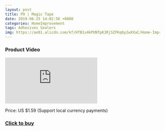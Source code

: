 ```yaml
---
layout: post
title: P9 | Magic Tape
date: 2019-06-25 14:02:56 +0800
categories: HomeImprovement
tags: Adhesives Sealers
img: https://ae01.alicdn.com/kf/HTB1s4kPUNTpK1RjSZFKq6y2wXXaC/Home-Improvement-Double-Sided-Tape-Nano-Transparent-No-Trace-Acrylic-Magic-Tape-Reuse-Waterproof-3m-Adhesive.jpg_220x220xz.jpg
---
```


### Product Video
<iframe src="https://www.youtube.com/embed/ump9YIK3seI" scrolling="no" border="0" frameborder="no" framespacing="0" allowfullscreen="true"> </iframe>

Price: US $1.59 (Support local currency payments)
### <a href="http://s.click.aliexpress.com/e/cTelxy8Y">Click to buy</a>
